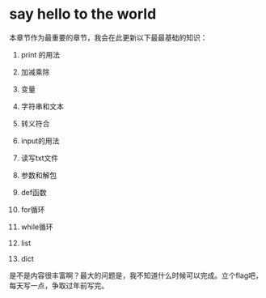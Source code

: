 # say hello to the world

本章节作为最重要的章节，我会在此更新以下最最基础的知识：

1. print 的用法
 
2. 加减乘除

3. 变量

4. 字符串和文本

5. 转义符合

6. input的用法

7. 读写txt文件

8. 参数和解包

9. def函数

10. for循环

11. while循环

12. list

13. dict


是不是内容很丰富啊？最大的问题是，我不知道什么时候可以完成。立个flag吧，每天写一点，争取过年前写完。